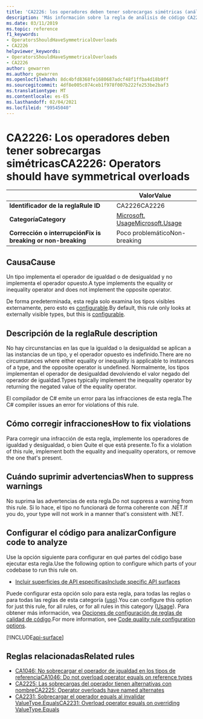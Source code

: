 ```yaml
---
title: 'CA2226: los operadores deben tener sobrecargas simétricas (análisis de código)'
description: 'Más información sobre la regla de análisis de código CA2226: los operadores deben tener sobrecargas simétricas'
ms.date: 03/11/2019
ms.topic: reference
f1_keywords:
- OperatorsShouldHaveSymmetricalOverloads
- CA2226
helpviewer_keywords:
- OperatorsShouldHaveSymmetricalOverloads
- CA2226
author: gewarren
ms.author: gewarren
ms.openlocfilehash: 8dc4bfd8368fe1680687adcf48f1ffba4d18b9ff
ms.sourcegitcommit: 4df8e005c074ceb1f978f007b222fe253be2baf3
ms.translationtype: MT
ms.contentlocale: es-ES
ms.lasthandoff: 02/04/2021
ms.locfileid: "99545040"
---
```

# <a name="ca2226-operators-should-have-symmetrical-overloads"></a><span data-ttu-id="850e9-103">CA2226: Los operadores deben tener sobrecargas simétricas</span><span class="sxs-lookup"><span data-stu-id="850e9-103">CA2226: Operators should have symmetrical overloads</span></span>

| | <span data-ttu-id="850e9-104">Valor</span><span class="sxs-lookup"><span data-stu-id="850e9-104">Value</span></span> |
|-|-|
| <span data-ttu-id="850e9-105">**Identificador de la regla**</span><span class="sxs-lookup"><span data-stu-id="850e9-105">**Rule ID**</span></span> |<span data-ttu-id="850e9-106">CA2226</span><span class="sxs-lookup"><span data-stu-id="850e9-106">CA2226</span></span>|
| <span data-ttu-id="850e9-107">**Categoría**</span><span class="sxs-lookup"><span data-stu-id="850e9-107">**Category**</span></span> |[<span data-ttu-id="850e9-108">Microsoft. Usage</span><span class="sxs-lookup"><span data-stu-id="850e9-108">Microsoft.Usage</span></span>](usage-warnings.md)|
| <span data-ttu-id="850e9-109">**Corrección o interrupción**</span><span class="sxs-lookup"><span data-stu-id="850e9-109">**Fix is breaking or non-breaking**</span></span> |<span data-ttu-id="850e9-110">Poco problemático</span><span class="sxs-lookup"><span data-stu-id="850e9-110">Non-breaking</span></span>|

## <a name="cause"></a><span data-ttu-id="850e9-111">Causa</span><span class="sxs-lookup"><span data-stu-id="850e9-111">Cause</span></span>

<span data-ttu-id="850e9-112">Un tipo implementa el operador de igualdad o de desigualdad y no implementa el operador opuesto.</span><span class="sxs-lookup"><span data-stu-id="850e9-112">A type implements the equality or inequality operator and does not implement the opposite operator.</span></span>

<span data-ttu-id="850e9-113">De forma predeterminada, esta regla solo examina los tipos visibles externamente, pero esto es [configurable](#configure-code-to-analyze).</span><span class="sxs-lookup"><span data-stu-id="850e9-113">By default, this rule only looks at externally visible types, but this is [configurable](#configure-code-to-analyze).</span></span>

## <a name="rule-description"></a><span data-ttu-id="850e9-114">Descripción de la regla</span><span class="sxs-lookup"><span data-stu-id="850e9-114">Rule description</span></span>

<span data-ttu-id="850e9-115">No hay circunstancias en las que la igualdad o la desigualdad se aplican a las instancias de un tipo, y el operador opuesto es indefinido.</span><span class="sxs-lookup"><span data-stu-id="850e9-115">There are no circumstances where either equality or inequality is applicable to instances of a type, and the opposite operator is undefined.</span></span> <span data-ttu-id="850e9-116">Normalmente, los tipos implementan el operador de desigualdad devolviendo el valor negado del operador de igualdad.</span><span class="sxs-lookup"><span data-stu-id="850e9-116">Types typically implement the inequality operator by returning the negated value of the equality operator.</span></span>

<span data-ttu-id="850e9-117">El compilador de C# emite un error para las infracciones de esta regla.</span><span class="sxs-lookup"><span data-stu-id="850e9-117">The C# compiler issues an error for violations of this rule.</span></span>

## <a name="how-to-fix-violations"></a><span data-ttu-id="850e9-118">Cómo corregir infracciones</span><span class="sxs-lookup"><span data-stu-id="850e9-118">How to fix violations</span></span>

<span data-ttu-id="850e9-119">Para corregir una infracción de esta regla, implemente los operadores de igualdad y desigualdad, o bien Quite el que está presente.</span><span class="sxs-lookup"><span data-stu-id="850e9-119">To fix a violation of this rule, implement both the equality and inequality operators, or remove the one that's present.</span></span>

## <a name="when-to-suppress-warnings"></a><span data-ttu-id="850e9-120">Cuándo suprimir advertencias</span><span class="sxs-lookup"><span data-stu-id="850e9-120">When to suppress warnings</span></span>

<span data-ttu-id="850e9-121">No suprima las advertencias de esta regla.</span><span class="sxs-lookup"><span data-stu-id="850e9-121">Do not suppress a warning from this rule.</span></span> <span data-ttu-id="850e9-122">Si lo hace, el tipo no funcionará de forma coherente con .NET.</span><span class="sxs-lookup"><span data-stu-id="850e9-122">If you do, your type will not work in a manner that's consistent with .NET.</span></span>

## <a name="configure-code-to-analyze"></a><span data-ttu-id="850e9-123">Configurar el código para analizar</span><span class="sxs-lookup"><span data-stu-id="850e9-123">Configure code to analyze</span></span>

<span data-ttu-id="850e9-124">Use la opción siguiente para configurar en qué partes del código base ejecutar esta regla.</span><span class="sxs-lookup"><span data-stu-id="850e9-124">Use the following option to configure which parts of your codebase to run this rule on.</span></span>

- [<span data-ttu-id="850e9-125">Incluir superficies de API específicas</span><span class="sxs-lookup"><span data-stu-id="850e9-125">Include specific API surfaces</span></span>](#include-specific-api-surfaces)

<span data-ttu-id="850e9-126">Puede configurar esta opción solo para esta regla, para todas las reglas o para todas las reglas de esta categoría ([uso](usage-warnings.md)).</span><span class="sxs-lookup"><span data-stu-id="850e9-126">You can configure this option for just this rule, for all rules, or for all rules in this category ([Usage](usage-warnings.md)).</span></span> <span data-ttu-id="850e9-127">Para obtener más información, vea [Opciones de configuración de reglas de calidad de código](../code-quality-rule-options.md).</span><span class="sxs-lookup"><span data-stu-id="850e9-127">For more information, see [Code quality rule configuration options](../code-quality-rule-options.md).</span></span>

[!INCLUDE[api-surface](~/includes/code-analysis/api-surface.md)]

## <a name="related-rules"></a><span data-ttu-id="850e9-128">Reglas relacionadas</span><span class="sxs-lookup"><span data-stu-id="850e9-128">Related rules</span></span>

- [<span data-ttu-id="850e9-129">CA1046: No sobrecargar el operador de igualdad en los tipos de referencia</span><span class="sxs-lookup"><span data-stu-id="850e9-129">CA1046: Do not overload operator equals on reference types</span></span>](ca1046.md)
- [<span data-ttu-id="850e9-130">CA2225: Las sobrecargas del operador tienen alternativas con nombre</span><span class="sxs-lookup"><span data-stu-id="850e9-130">CA2225: Operator overloads have named alternates</span></span>](ca2225.md)
- [<span data-ttu-id="850e9-131">CA2231: Sobrecargar el operador equals al invalidar ValueType.Equals</span><span class="sxs-lookup"><span data-stu-id="850e9-131">CA2231: Overload operator equals on overriding ValueType.Equals</span></span>](ca2231.md)
